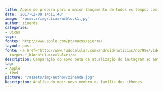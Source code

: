 ```yaml
---
title: Apple se prepara para o maior lançamento de todos os tempos com iPhone 8
date: '2017-02-08 14:11:40'
image: "/assets/img/dicas/adblock1.jpg"
author: zinenda
categories:
- Dicas
tags: 
fontes: http://www.apple.com/pt/macos/sierra/
layout: post
fonte: <a href="http://www.tudocelular.com/android/noticias/n67996/videochamadas-no-android-via-booyah-app.html"
  target="_blank">Tudocelular</a>
description: Camparação do novo beta da atualização do instagram ao antigo beta
tag:
- Apple
- iPod
picture: "/assets/img/author/zinenda.jpg"
Description: Analíse do mais novo membro da família dos iPhones
---
```

